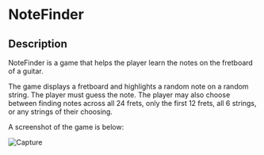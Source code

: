 # NoteFinder

## Description

NoteFinder is a game that helps the player learn the notes on the fretboard of a guitar.

The game displays a fretboard and highlights a random note on a random string. The player must guess the note. The player may also choose between finding notes across all 24 frets, only the first 12 frets, all 6 strings, or any strings of their choosing.

A screenshot of the game is below:

![Capture](https://user-images.githubusercontent.com/26337084/178127935-a11ef586-3625-4525-beb4-ae42ab3a08e0.PNG)
